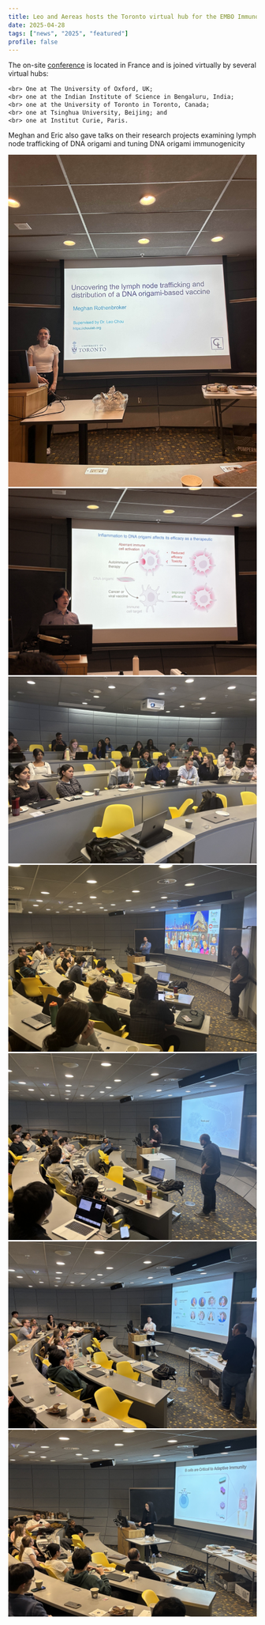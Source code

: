 ```yaml
---
title: Leo and Aereas hosts the Toronto virtual hub for the EMBO ImmunoBiophysics symposium
date: 2025-04-28
tags: ["news", "2025", "featured"]
profile: false
---
```


The on-site [conference](https://meetings.embo.org/event/25-immunobiophysics) is located in France and is joined virtually by several virtual hubs:


    <br> One at The University of Oxford, UK;
    <br> one at the Indian Institute of Science in Bengaluru, India;
    <br> one at the University of Toronto in Toronto, Canada;
    <br> one at Tsinghua University, Beijing; and
    <br> one at Institut Curie, Paris.


Meghan and Eric also gave talks on their research projects examining lymph node trafficking of DNA origami and tuning DNA origami immunogenicity

<!--more-->

![screen reader text](IMG_3245.jpg)
![screen reader text](IMG_4223.jpg)
![screen reader text](IMG_6222.jpeg)
![screen reader text](IMG_6223.jpeg)
![screen reader text](IMG_6224.jpeg)
![screen reader text](IMG_6229.jpeg)
![screen reader text](IMG_6232.jpeg)